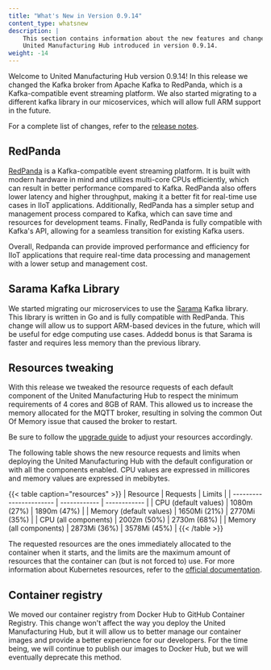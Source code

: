 ```yaml
---
title: "What's New in Version 0.9.14"
content_type: whatsnew
description: |
    This section contains information about the new features and changes in the
    United Manufacturing Hub introduced in version 0.9.14.
weight: -14
---
```


<!-- overview -->

Welcome to United Manufacturing Hub version 0.9.14! In this release we changed
the Kafka broker from Apache Kafka to RedPanda, which is a Kafka-compatible
event streaming platform. We also started migrating to a different kafka
library in our micoservices, which will allow full ARM support in the future.
<!-- insert a one-liner about the release here -->

For a complete list of changes, refer to the
[release notes](https://github.com/united-manufacturing-hub/united-manufacturing-hub/releases/tag/v0.9.14/).

<!-- body -->

## RedPanda

[RedPanda](https://redpanda.com/) is a Kafka-compatible event streaming
platform. It is built with modern hardware in mind and utilizes multi-core CPUs
efficiently, which can result in better performance compared to Kafka. RedPanda
also offers lower latency and higher throughput, making it a better fit for
real-time use cases in IIoT applications. Additionally, RedPanda has a simpler
setup and management process compared to Kafka, which can save time and
resources for development teams. Finally, RedPanda is fully compatible with
Kafka's API, allowing for a seamless transition for existing Kafka users.

Overall, Redpanda can provide improved performance and efficiency for IIoT
applications that require real-time data processing and management with a lower
setup and management cost.

## Sarama Kafka Library

We started migrating our microservices to use the
[Sarama](https://github.com/Shopify/sarama) Kafka library. This library is
written in Go and is fully compatible with RedPanda. This change will allow us
to support ARM-based devices in the future, which will be useful for edge
computing use cases. Addedd bonus is that Sarama is faster and requires less
memory than the previous library.

## Resources tweaking

With this release we tweaked the resource requests of each default component
of the United Manufacturing Hub to respect the minimum requirements of 4 cores
and 8GB of RAM. This allowed us to increase the memory allocated for the MQTT
broker, resulting in solving the common Out Of Memory issue that caused the
broker to restart.

Be sure to follow the [upgrade guide](/docs/production-guide/upgrading/0.9.14/)
to adjust your resources accordingly.

The following table shows the new resource requests and limits when deploying
the United Manufacturing Hub with the default configuration or with all the
components enabled. CPU values are expressed in millicores and memory values
are expressed in mebibytes.

{{< table caption="resources" >}}
| Resource                | Requests     | Limits       |
| ----------------------- | ------------ | ------------ |
| CPU (default values)    | 1080m (27%)  | 1890m (47%)  |
| Memory (default values) | 1650Mi (21%) | 2770Mi (35%) |
| CPU (all components)    | 2002m (50%)  | 2730m (68%)  |
| Memory (all components) | 2873Mi (36%) | 3578Mi (45%) |
{{< /table >}}

The requested resources are the ones immediately allocated to the container
when it starts, and the limits are the maximum amount of resources that the
container can (but is not forced to) use. For more information about Kubernetes
resources, refer to the
[official documentation](https://kubernetes.io/docs/concepts/configuration/manage-resources-containers/).

## Container registry

We moved our container registry from Docker Hub to GitHub Container Registry.
This change won't affect the way you deploy the United Manufacturing Hub, but
it will allow us to better manage our container images and provide a better
experience for our developers. For the time being, we will continue to publish
our images to Docker Hub, but we will eventually deprecate this method.
